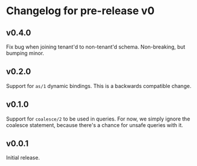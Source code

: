 # Changelog for pre-release v0

## v0.4.0

Fix bug when joining tenant'd to non-tenant'd schema. Non-breaking, but bumping minor.

## v0.2.0

Support for `as/1` dynamic bindings. This is a backwards compatible change.

## v0.1.0

Support for `coalesce/2` to be used in queries. For now, we simply ignore the coalesce statement, because there's a chance for unsafe queries with it.

## v0.0.1

Initial release.
